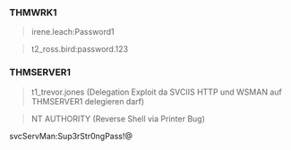 ### THMWRK1
>irene.leach:Password1

>t2_ross.bird:password.123

### THMSERVER1
>t1_trevor.jones (Delegation Exploit da SVCIIS HTTP und WSMAN auf THMSERVER1 delegieren darf)

>NT AUTHORITY (Reverse Shell via Printer Bug)

svcServMan:Sup3rStr0ngPass!@

